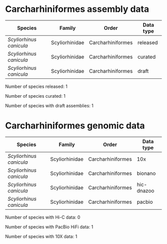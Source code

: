 # Carcharhiniformes assembly data

| Species | Family | Order | Data type |
| -- | --- | --- | --- |
| *Scyliorhinus canicula* | Scyliorhinidae | Carcharhiniformes | released |
| *Scyliorhinus canicula* | Scyliorhinidae | Carcharhiniformes | curated |
| *Scyliorhinus canicula* | Scyliorhinidae | Carcharhiniformes | draft |

Number of species released: 1

Number of species curated: 1

Number of species with draft assemblies: 1

# Carcharhiniformes genomic data

| Species | Family | Order | Data type |
| -- | --- | --- | --- |
| *Scyliorhinus canicula* | Scyliorhinidae | Carcharhiniformes | 10x |
| *Scyliorhinus canicula* | Scyliorhinidae | Carcharhiniformes | bionano |
| *Scyliorhinus canicula* | Scyliorhinidae | Carcharhiniformes | hic-dnazoo |
| *Scyliorhinus canicula* | Scyliorhinidae | Carcharhiniformes | pacbio |

Number of species with Hi-C data: 0

Number of species with PacBio HiFi data: 1

Number of species with 10X data: 1
